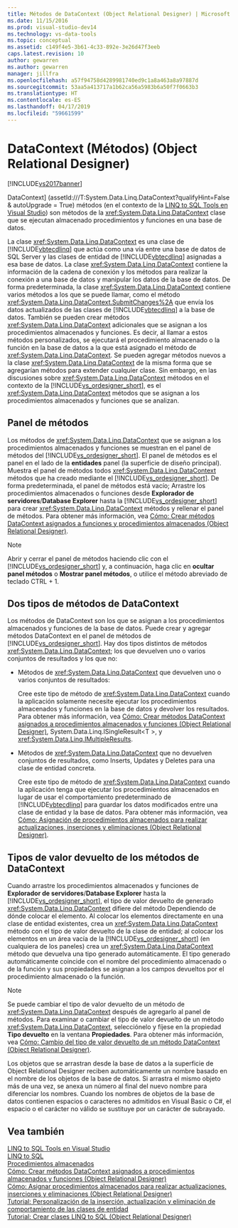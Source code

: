 ```yaml
---
title: Métodos de DataContext (Object Relational Designer) | Microsoft Docs
ms.date: 11/15/2016
ms.prod: visual-studio-dev14
ms.technology: vs-data-tools
ms.topic: conceptual
ms.assetid: c149f4e5-3b61-4c33-892e-3e26d47f3eeb
caps.latest.revision: 10
author: gewarren
ms.author: gewarren
manager: jillfra
ms.openlocfilehash: a57f94758d4289981740ed9c1a8a463a8a97887d
ms.sourcegitcommit: 53aa5a413717a1b62ca56a5983b6a50f7f0663b3
ms.translationtype: HT
ms.contentlocale: es-ES
ms.lasthandoff: 04/17/2019
ms.locfileid: "59661599"
---
```

# <a name="datacontext-methods-or-designer"></a>DataContext (Métodos) (Object Relational Designer)
[!INCLUDE[vs2017banner](../includes/vs2017banner.md)]

DataContext] (assetId:///T:System.Data.Linq.DataContext?qualifyHint=False & autoUpgrade = True) métodos (en el contexto de la [LINQ to SQL Tools en Visual Studio](../data-tools/linq-to-sql-tools-in-visual-studio2.md)) son métodos de la <xref:System.Data.Linq.DataContext> clase que se ejecutan almacenado procedimientos y funciones en una base de datos.  
  
 La clase <xref:System.Data.Linq.DataContext> es una clase de [!INCLUDE[vbtecdlinq](../includes/vbtecdlinq-md.md)] que actúa como una vía entre una base de datos de SQL Server y las clases de entidad de [!INCLUDE[vbtecdlinq](../includes/vbtecdlinq-md.md)] asignadas a esa base de datos. La clase <xref:System.Data.Linq.DataContext> contiene la información de la cadena de conexión y los métodos para realizar la conexión a una base de datos y manipular los datos de la base de datos. De forma predeterminada, la clase <xref:System.Data.Linq.DataContext> contiene varios métodos a los que se puede llamar, como el método <xref:System.Data.Linq.DataContext.SubmitChanges%2A> que envía los datos actualizados de las clases de [!INCLUDE[vbtecdlinq](../includes/vbtecdlinq-md.md)] a la base de datos. También se pueden crear métodos <xref:System.Data.Linq.DataContext> adicionales que se asignan a los procedimientos almacenados y funciones. Es decir, al llamar a estos métodos personalizados, se ejecutará el procedimiento almacenado o la función en la base de datos a la que está asignado el método de <xref:System.Data.Linq.DataContext>. Se pueden agregar métodos nuevos a la clase <xref:System.Data.Linq.DataContext> de la misma forma que se agregarían métodos para extender cualquier clase. Sin embargo, en las discusiones sobre <xref:System.Data.Linq.DataContext> métodos en el contexto de la [!INCLUDE[vs_ordesigner_short](../includes/vs-ordesigner-short-md.md)], es el <xref:System.Data.Linq.DataContext> métodos que se asignan a los procedimientos almacenados y funciones que se analizan.  
  
## <a name="methods-pane"></a>Panel de métodos  
 Los métodos de <xref:System.Data.Linq.DataContext> que se asignan a los procedimientos almacenados y funciones se muestran en el panel de métodos del [!INCLUDE[vs_ordesigner_short](../includes/vs-ordesigner-short-md.md)]. El panel de métodos es el panel en el lado de la **entidades** panel (la superficie de diseño principal). Muestra el panel de métodos todos <xref:System.Data.Linq.DataContext> métodos que ha creado mediante el [!INCLUDE[vs_ordesigner_short](../includes/vs-ordesigner-short-md.md)]. De forma predeterminada, el panel de métodos está vacío; Arrastre los procedimientos almacenados o funciones desde **Explorador de servidores**/**Database Explorer** hasta la [!INCLUDE[vs_ordesigner_short](../includes/vs-ordesigner-short-md.md)] para crear <xref:System.Data.Linq.DataContext> métodos y rellenar el panel de métodos. Para obtener más información, vea [Cómo: Crear métodos DataContext asignados a funciones y procedimientos almacenados (Object Relational Designer)](../data-tools/how-to-create-datacontext-methods-mapped-to-stored-procedures-and-functions-o-r-designer.md).  
  
> [!NOTE]
>  Abrir y cerrar el panel de métodos haciendo clic con el [!INCLUDE[vs_ordesigner_short](../includes/vs-ordesigner-short-md.md)] y, a continuación, haga clic en **ocultar panel métodos** o **Mostrar panel métodos**, o utilice el método abreviado de teclado CTRL + 1.  
  
## <a name="two-types-of-datacontext-methods"></a>Dos tipos de métodos de DataContext  
 Los métodos de DataContext son los que se asignan a los procedimientos almacenados y funciones de la base de datos. Puede crear y agregar métodos DataContext en el panel de métodos de [!INCLUDE[vs_ordesigner_short](../includes/vs-ordesigner-short-md.md)]. Hay dos tipos distintos de métodos <xref:System.Data.Linq.DataContext>; los que devuelven uno o varios conjuntos de resultados y los que no:  
  
-   Métodos de <xref:System.Data.Linq.DataContext> que devuelven uno o varios conjuntos de resultados:  
  
     Cree este tipo de método de <xref:System.Data.Linq.DataContext> cuando la aplicación solamente necesite ejecutar los procedimientos almacenados y funciones en la base de datos y devolver los resultados. Para obtener más información, vea [Cómo: Crear métodos DataContext asignados a procedimientos almacenados y funciones (Object Relational Designer)](../data-tools/how-to-create-datacontext-methods-mapped-to-stored-procedures-and-functions-o-r-designer.md), System.Data.Linq.ISingleResult\<T >, y <xref:System.Data.Linq.IMultipleResults>.  
  
-   Métodos de <xref:System.Data.Linq.DataContext> que no devuelven conjuntos de resultados, como Inserts, Updates y Deletes para una clase de entidad concreta.  
  
     Cree este tipo de método de <xref:System.Data.Linq.DataContext> cuando la aplicación tenga que ejecutar los procedimientos almacenados en lugar de usar el comportamiento predeterminado de [!INCLUDE[vbtecdlinq](../includes/vbtecdlinq-md.md)] para guardar los datos modificados entre una clase de entidad y la base de datos. Para obtener más información, vea [Cómo: Asignación de procedimientos almacenados para realizar actualizaciones, inserciones y eliminaciones (Object Relational Designer)](../data-tools/how-to-assign-stored-procedures-to-perform-updates-inserts-and-deletes-o-r-designer.md).  
  
## <a name="return-types-of-datacontext-methods"></a>Tipos de valor devuelto de los métodos de DataContext  
 Cuando arrastre los procedimientos almacenados y funciones de **Explorador de servidores**/**Database Explorer** hasta la [!INCLUDE[vs_ordesigner_short](../includes/vs-ordesigner-short-md.md)], el tipo de valor devuelto de generado <xref:System.Data.Linq.DataContext> difiere del método Dependiendo de dónde colocar el elemento. Al colocar los elementos directamente en una clase de entidad existentes, crea un <xref:System.Data.Linq.DataContext> método con el tipo de valor devuelto de la clase de entidad; al colocar los elementos en un área vacía de la [!INCLUDE[vs_ordesigner_short](../includes/vs-ordesigner-short-md.md)] (en cualquiera de los paneles) crea un <xref:System.Data.Linq.DataContext> método que devuelva una tipo generado automáticamente. El tipo generado automáticamente coincide con el nombre del procedimiento almacenado o de la función y sus propiedades se asignan a los campos devueltos por el procedimiento almacenado o la función.  
  
> [!NOTE]
>  Se puede cambiar el tipo de valor devuelto de un método de <xref:System.Data.Linq.DataContext> después de agregarlo al panel de métodos. Para examinar o cambiar el tipo de valor devuelto de un método <xref:System.Data.Linq.DataContext>, selecciónelo y fíjese en la propiedad **Tipo devuelto** en la ventana **Propiedades**. Para obtener más información, vea [Cómo: Cambio del tipo de valor devuelto de un método DataContext (Object Relational Designer)](../data-tools/how-to-change-the-return-type-of-a-datacontext-method-o-r-designer.md).  
  
 Los objetos que se arrastran desde la base de datos a la superficie de Object Relational Designer reciben automáticamente un nombre basado en el nombre de los objetos de la base de datos. Si arrastra el mismo objeto más de una vez, se anexa un número al final del nuevo nombre para diferenciar los nombres. Cuando los nombres de objetos de la base de datos contienen espacios o caracteres no admitidos en Visual Basic o C#, el espacio o el carácter no válido se sustituye por un carácter de subrayado.  
  
## <a name="see-also"></a>Vea también  
 [LINQ to SQL Tools en Visual Studio](../data-tools/linq-to-sql-tools-in-visual-studio2.md)   
 [LINQ to SQL](http://msdn.microsoft.com/library/73d13345-eece-471a-af40-4cc7a2f11655)   
 [Procedimientos almacenados](http://msdn.microsoft.com/library/4d23dd7a-a85f-44ff-a717-af7d0950c0fc)   
 [Cómo: Crear métodos DataContext asignados a procedimientos almacenados y funciones (Object Relational Designer)](../data-tools/how-to-create-datacontext-methods-mapped-to-stored-procedures-and-functions-o-r-designer.md)   
 [Cómo: Asignar procedimientos almacenados para realizar actualizaciones, inserciones y eliminaciones (Object Relational Designer)](../data-tools/how-to-assign-stored-procedures-to-perform-updates-inserts-and-deletes-o-r-designer.md)   
 [Tutorial: Personalización de la inserción, actualización y eliminación de comportamiento de las clases de entidad](../data-tools/walkthrough-customizing-the-insert-update-and-delete-behavior-of-entity-classes.md)   
 [Tutorial: Crear clases LINQ to SQL (Object Relational Designer)](http://msdn.microsoft.com/library/35aad4a4-2e8a-46e2-ae09-5fbfd333c233)
